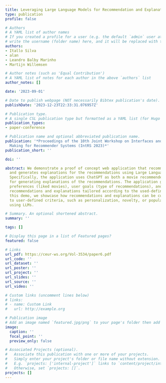 ```yaml
---
title: Leveraging Large Language Models for Recommendation and Explanation
type: publication
profile: false

# Authors
# A YAML list of author names
# If you created a profile for a user (e.g. the default `admin` user at `content/authors/admin/`), 
# write the username (folder name) here, and it will be replaced with their full name and linked to their profile.
authors:
- Itallo Silva
- alan
- Leandro Balby Marinho
- Martijn Willemsen

# Author notes (such as 'Equal Contribution')
# A YAML list of notes for each author in the above `authors` list
author_notes: []

date: '2023-09-01'

# Date to publish webpage (NOT necessarily Bibtex publication's date).
publishDate: '2023-12-23T22:33:31.076957Z'

# Publication type.
# A single CSL publication type but formatted as a YAML list (for Hugo requirements).
publication_types:
- paper-conference

# Publication name and optional abbreviated publication name.
publication: '*Proceedings of the 10th Joint Workshop on Interfaces and Human Decision
  Making for Recommender Systems (IntRS 2023)*'
publication_short: ''

doi: ''

abstract: We demonstrate a proof of concept web application that recommends movies
  and generates explanations for the recommendations using Large Language Models (LLMs).
  Specifically, the application uses ChatGPT as both a movie recommender and model
  for generating explanations of the recommendations. The application gathers user
  preferences (liked movies), user goals (type of recommendations), and offers personalized
  recommendations and explanations tailored according to the used-defined goals. In
  this demo, we showcase how recommendations and explanations can be customized according
  to user-defined criteria, such as personalization, novelty, or popularity, and implemented
  using LLMs.

# Summary. An optional shortened abstract.
summary: ''

tags: []

# Display this page in a list of Featured pages?
featured: false

# Links
url_pdf: https://ceur-ws.org/Vol-3534/paper6.pdf
url_code: ''
url_dataset: ''
url_poster: ''
url_project: ''
url_slides: ''
url_source: ''
url_video: ''

# Custom links (uncomment lines below)
# links:
# - name: Custom Link
#   url: http://example.org

# Publication image
# Add an image named `featured.jpg/png` to your page's folder then add a caption below.
image:
  caption: ''
  focal_point: ''
  preview_only: false

# Associated Projects (optional).
#   Associate this publication with one or more of your projects.
#   Simply enter your project's folder or file name without extension.
#   E.g. `projects: ['internal-project']` links to `content/project/internal-project/index.md`.
#   Otherwise, set `projects: []`.
projects: []
---
```


